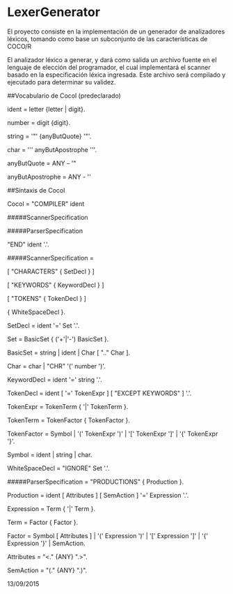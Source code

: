 # LexerGenerator
El proyecto consiste en la implementación de un generador de analizadores léxicos, tomando como base un subconjunto de las características de COCO/R 

El analizador léxico a generar, y dará como salida un archivo fuente en
el lenguaje de elección del programador, el cual implementará el scanner basado en la
especificación léxica ingresada. Este archivo será compilado y ejecutado para determinar
su validez.

##Vocabulario de Cocol (predeclarado)

ident = letter {letter | digit}.

number = digit {digit}.

string = '"' {anyButQuote} '"'.

char = '\'' anyButApostrophe '\''.

anyButQuote = ANY – '"

anyButApostrophe = ANY - '\'

##Sintaxis de Cocol

Cocol = "COMPILER" ident

#####ScannerSpecification

#####ParserSpecification

"END" ident '.'.

#####ScannerSpecification =

[ "CHARACTERS" { SetDecl } ]

[ "KEYWORDS" { KeywordDecl } ]

[ "TOKENS" { TokenDecl } ]

{ WhiteSpaceDecl }.

SetDecl = ident '=' Set '.'.

Set = BasicSet { ('+'|'-') BasicSet }.

BasicSet = string | ident | Char [ ".." Char ].

Char = char | "CHR" '(' number ')'.

KeywordDecl = ident '=' string '.'.

TokenDecl = ident [ '=' TokenExpr ] [ "EXCEPT KEYWORDS" ] '.'.

TokenExpr = TokenTerm { '|' TokenTerm }.

TokenTerm = TokenFactor { TokenFactor }.

TokenFactor = Symbol
 | '(' TokenExpr ')'
 | '[' TokenExpr ']'
 | '{' TokenExpr '}'.
 
Symbol = ident | string | char.

WhiteSpaceDecl = "IGNORE" Set '.'.

#####ParserSpecification = "PRODUCTIONS" { Production }.

Production = ident [ Attributes ] [ SemAction ] '=' Expression '.'.

Expression = Term { '|' Term }.

Term = Factor { Factor }.

Factor = Symbol [ Attributes ]
| '(' Expression ')'
 | '[' Expression ']'
 | '{' Expression '}'
| SemAction.

Attributes = "<." {ANY} ".>".

SemAction = "(." {ANY} ".)".

13/09/2015
